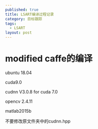 ```yaml
---
published: true
title: LSART编译过程记录
category: 目标跟踪
tags: 
  - LSART
layout: post
---
```




# modified caffe的编译

ubuntu 18.04

cuda9.0

cudnn V3.0.8 for cuda 7.0

opencv 2.4.11

matlab2015b

不要修改原文件夹中的cudnn.hpp
